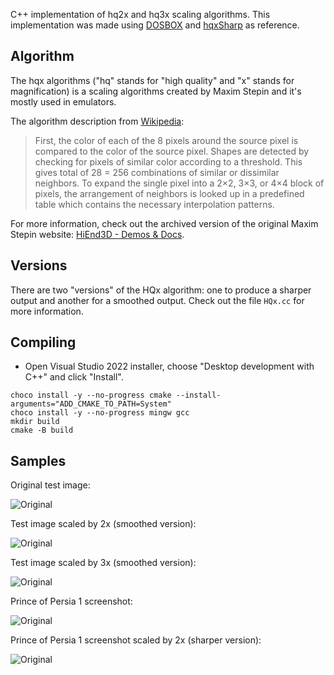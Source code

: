 C++ implementation of hq2x and hq3x scaling algorithms. This implementation was made using [DOSBOX](http://www.dosbox.com/) and [hqxSharp](https://bitbucket.org/Tamschi/hqxsharp) as reference.

## Algorithm

The hqx algorithms ("hq" stands for "high quality" and "x" stands for magnification) is a scaling algorithms created by Maxim Stepin and it's mostly used in emulators.

The algorithm description from [Wikipedia](https://en.wikipedia.org/wiki/Hqx):

> First, the color of each of the 8 pixels around the source pixel is compared to the color of the source pixel. Shapes are detected by checking for pixels of similar color according to a threshold. This gives total of 28 = 256 combinations of similar or dissimilar neighbors. To expand the single pixel into a 2×2, 3×3, or 4×4 block of pixels, the arrangement of neighbors is looked up in a predefined table which contains the necessary interpolation patterns.

For more information, check out the archived version of the original Maxim Stepin website: [HiEnd3D - Demos & Docs](https://web.archive.org/web/20131105130843/http://www.hiend3d.com/demos.html).

## Versions

There are two "versions" of the HQx algorithm: one to produce a sharper output and another for a smoothed output. Check out the file `HQx.cc` for more information.

## Compiling

- Open Visual Studio 2022 installer, choose "Desktop development with C++" and click "Install".

```
choco install -y --no-progress cmake --install-arguments="ADD_CMAKE_TO_PATH=System"
choco install -y --no-progress mingw gcc
mkdir build
cmake -B build
```

## Samples

Original test image:

![Original](samples/test-image.bmp)

Test image scaled by 2x (smoothed version):

![Original](samples/test-image-hq2x.bmp)

Test image scaled by 3x (smoothed version):

![Original](samples/test-image-hq3x.bmp)

Prince of Persia 1 screenshot:

![Original](samples/prince.bmp)

Prince of Persia 1 screenshot scaled by 2x (sharper version):

![Original](samples/prince-hq2x.bmp)
